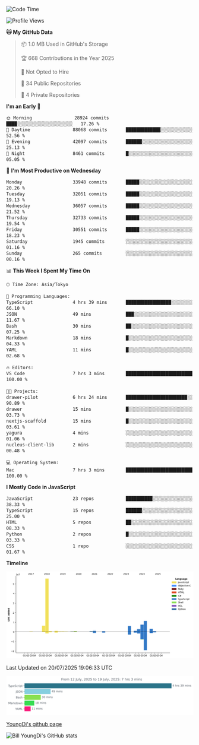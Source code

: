 <!--START_SECTION:waka-->
![Code Time](http://img.shields.io/badge/Code%20Time-1%2C353%20hrs%2029%20mins-blue)

![Profile Views](http://img.shields.io/badge/Profile%20Views-0-blue)

**🐱 My GitHub Data** 

> 📦 1.0 MB Used in GitHub's Storage 
 > 
> 🏆 668 Contributions in the Year 2025
 > 
> 🚫 Not Opted to Hire
 > 
> 📜 34 Public Repositories 
 > 
> 🔑 4 Private Repositories 
 > 
**I'm an Early 🐤** 

```text
🌞 Morning                28924 commits       ████░░░░░░░░░░░░░░░░░░░░░   17.26 % 
🌆 Daytime                88068 commits       █████████████░░░░░░░░░░░░   52.56 % 
🌃 Evening                42097 commits       ██████░░░░░░░░░░░░░░░░░░░   25.13 % 
🌙 Night                  8461 commits        █░░░░░░░░░░░░░░░░░░░░░░░░   05.05 % 
```
📅 **I'm Most Productive on Wednesday** 

```text
Monday                   33948 commits       █████░░░░░░░░░░░░░░░░░░░░   20.26 % 
Tuesday                  32051 commits       █████░░░░░░░░░░░░░░░░░░░░   19.13 % 
Wednesday                36057 commits       █████░░░░░░░░░░░░░░░░░░░░   21.52 % 
Thursday                 32733 commits       █████░░░░░░░░░░░░░░░░░░░░   19.54 % 
Friday                   30551 commits       █████░░░░░░░░░░░░░░░░░░░░   18.23 % 
Saturday                 1945 commits        ░░░░░░░░░░░░░░░░░░░░░░░░░   01.16 % 
Sunday                   265 commits         ░░░░░░░░░░░░░░░░░░░░░░░░░   00.16 % 
```


📊 **This Week I Spent My Time On** 

```text
🕑︎ Time Zone: Asia/Tokyo

💬 Programming Languages: 
TypeScript               4 hrs 39 mins       █████████████████░░░░░░░░   66.10 % 
JSON                     49 mins             ███░░░░░░░░░░░░░░░░░░░░░░   11.67 % 
Bash                     30 mins             ██░░░░░░░░░░░░░░░░░░░░░░░   07.25 % 
Markdown                 18 mins             █░░░░░░░░░░░░░░░░░░░░░░░░   04.33 % 
YAML                     11 mins             █░░░░░░░░░░░░░░░░░░░░░░░░   02.68 % 

🔥 Editors: 
VS Code                  7 hrs 3 mins        █████████████████████████   100.00 % 

🐱‍💻 Projects: 
drawer-pilot             6 hrs 24 mins       ███████████████████████░░   90.89 % 
drawer                   15 mins             █░░░░░░░░░░░░░░░░░░░░░░░░   03.73 % 
nextjs-scaffold          15 mins             █░░░░░░░░░░░░░░░░░░░░░░░░   03.61 % 
yagura                   4 mins              ░░░░░░░░░░░░░░░░░░░░░░░░░   01.06 % 
nucleus-client-lib       2 mins              ░░░░░░░░░░░░░░░░░░░░░░░░░   00.48 % 

💻 Operating System: 
Mac                      7 hrs 3 mins        █████████████████████████   100.00 % 
```

**I Mostly Code in JavaScript** 

```text
JavaScript               23 repos            ██████████░░░░░░░░░░░░░░░   38.33 % 
TypeScript               15 repos            ██████░░░░░░░░░░░░░░░░░░░   25.00 % 
HTML                     5 repos             ██░░░░░░░░░░░░░░░░░░░░░░░   08.33 % 
Python                   2 repos             █░░░░░░░░░░░░░░░░░░░░░░░░   03.33 % 
CSS                      1 repo              ░░░░░░░░░░░░░░░░░░░░░░░░░   01.67 % 
```



**Timeline**

![Lines of Code chart](https://raw.githubusercontent.com/Youngdi/Youngdi/master/assets/bar_graph.png)


 Last Updated on 20/07/2025 19:06:33 UTC
<!--END_SECTION:waka-->

![wakatime](./images/stat.svg)

[YoungDi's github page](https://youngdi.github.io)

![Bill YoungDi's GitHub stats](https://github-readme-stats.vercel.app/api?username=youngdi&count_private=true&show_icons=true)
